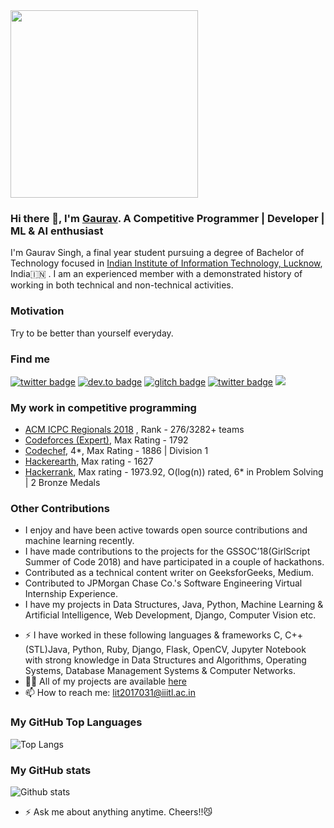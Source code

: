 <img src="https://media.giphy.com/media/p4NLw3I4U0idi/giphy.gif" width="300"> 
<!-- <img align = right src="img5.png" width="250" height="250">-->

<p>
  
### Hi there 👋, I'm [Gaurav](https://github.com/saintpopo/). A Competitive Programmer | Developer | ML & AI enthusiast
I'm Gaurav Singh, a final year student pursuing a degree of Bachelor of Technology focused in [Indian Institute of Information Technology, Lucknow](https://iiitl.ac.in/), India:india: . I am an experienced member with a demonstrated history of working in both technical and non-technical activities.

### Motivation
Try to be better than yourself everyday.


### Find me 
[![twitter badge](https://img.shields.io/badge/twitter-@saintpopoo-%231FA1F1?style=flat&logo=twitter&logoColor=white)](https://twitter.com/saintpopoo)
[![dev.to badge](https://img.shields.io/badge/linkedin-saintpopo-%230177B5?style=flat&logo=linkedin)](https://www.linkedin.com/in/saintpopo)
[![glitch badge](https://img.shields.io/badge/facebook-mo.gaurav14SK-%23FF0000?style=flat&logo=facebook)](https://www.facebook.com/gaurav14SK)
[![twitter badge](https://img.shields.io/badge/instagram-@_gaurav.singh-%23E4415F?style=flat&logo=instagram&logoColor=white)](https://www.instagram.com/_gaurav.singh)
![](https://komarev.com/ghpvc/?username=saintpopo&color=brightgreen&style=flat)


### My work in competitive programming

- [ACM ICPC Regionals 2018](https://drive.google.com/file/d/11PiJ3EWVQCBjT1T0533BxvXuNw3G9idN/view?usp=sharing) , Rank - 276/3282+ teams <br>
- [Codeforces (Expert)](https://codeforces.com/profile/saintpopo), Max Rating - 1792<br>
- [Codechef](https://www.codechef.com/users/saintpopo), 4*, Max Rating - 1886 | Division 1<br>
- [Hackerearth](https://www.hackerearth.com/@saintpopo), Max rating - 1627<br>
- [Hackerrank](https://www.hackerrank.com/saintpopo), Max rating - 1973.92, O(log(n)) rated, 6* in Problem Solving | 2 Bronze Medals<br>

### Other Contributions
<ul>
<li>I enjoy and have been active towards open source contributions and machine learning recently.</li>
<li>I have made contributions to the projects for the GSSOC’18(GirlScript Summer of Code 2018) and have participated in a couple of hackathons.</li>
<li>Contributed as a technical content writer on GeeksforGeeks, Medium.</li>
<li>Contributed to JPMorgan Chase Co.'s Software Engineering Virtual Internship Experience.</li>
<li>I have my projects in Data Structures, Java, Python, Machine Learning & Artificial Intelligence, Web Development, Django, Computer Vision etc.</li>
</ul>


- ⚡️ I have worked in these following languages & frameworks C, C++(STL)Java, Python, Ruby, Django, Flask, OpenCV, Jupyter Notebook with strong knowledge in Data Structures and Algorithms, Operating Systems, Database Management Systems & Computer Networks.
- 👨‍💻 All of my projects are available  [here](https://github.com/saintpopo?tab=repositories)
- 📫 How to reach me:  [lit2017031@iiitl.ac.in](mailto:lit2017031@iiitl.ac.in)

### My GitHub Top Languages 
![Top Langs](https://github-readme-stats.vercel.app/api/top-langs/?username=saintpopo&&theme=dracula)
### My GitHub stats
![Github stats](https://github-readme-stats.vercel.app/api?username=saintpopo&show_icons=true&theme=dracula)

- ⚡ Ask me about anything anytime. Cheers!!:smirk_cat:
</p>
<!--
**saintpopo** is a ✨ _special_ ✨ repository because its `README.md` (this file) appears on your GitHub profile.

hide=html,css,jupyter%20notebook&

ubiquitous-giggle

Here are some ideas to get you started:

- 🔭 I’m currently working on ...
- 🌱 I’m currently learning ...
- 👯 I’m looking to collaborate on ...
- 🤔 I’m looking for help with ...
- 💬 Ask me about ...
- 📫 How to reach me: ...
- 😄 Pronouns: ...
- ⚡ Fun fact: ...
-->
